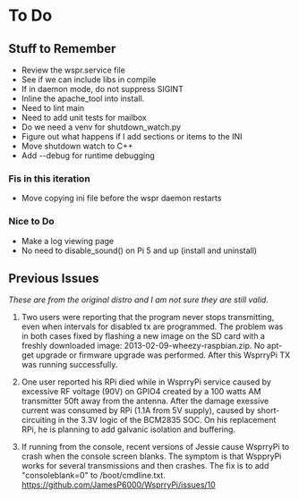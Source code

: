 # To Do

## Stuff to Remember

- Review the wspr.service file
- See if we can include libs in compile
- If in daemon mode, do not suppress SIGINT
- Inline the apache_tool into install.
- Need to lint main
- Need to add unit tests for mailbox
- Do we need a venv for shutdown_watch.py
- Figure out what happens if I add sections or items to the INI
- Move shutdown watch to C++
- Add --debug for runtime debugging

### Fis in this iteration

- Move copying ini file before the wspr daemon restarts

### Nice to Do

- Make a log viewing page
- No need to disable_sound() on Pi 5 and up (install and uninstall)

## Previous Issues

*These are from the original distro and I am not sure they are still valid.*

1. Two users were reporting that the program never stops transmitting, even
when intervals for disabled tx are programmed. The problem was in both
cases fixed by flashing a new image on the SD card with a freshly downloaded
image: 2013-02-09-wheezy-raspbian.zip. No apt-get upgrade or firmware
upgrade was performed. After this WsprryPi TX was running successfully.

1. One user reported his RPi died while in WsprryPi service caused by excessive
RF voltage (90V) on GPIO4 created by a 100 watts AM transmitter 50ft away
from the antenna. After the damage exessive current was consumed by RPi (1.1A
from 5V supply), caused by short-circuiting in the 3.3V logic of the BCM2835
SOC. On his replacement RPi, he is planning to add galvanic isolation and
buffering.

1. If running from the console, recent versions of Jessie cause WsprryPi to
crash when the console screen blanks. The symptom is that WsppryPi works
for several transmissions and then crashes. The fix is to add "consoleblank=0"
to /boot/cmdline.txt.
https://github.com/JamesP6000/WsprryPi/issues/10
